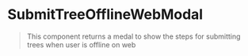 # SubmitTreeOfflineWebModal

> This component returns a medal to show the steps for submitting trees when user is offline on web
